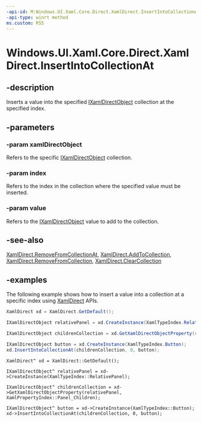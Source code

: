 ```yaml
---
-api-id: M:Windows.UI.Xaml.Core.Direct.XamlDirect.InsertIntoCollectionAt(Windows.UI.Xaml.Core.Direct.IXamlDirectObject,System.UInt32,Windows.UI.Xaml.Core.Direct.IXamlDirectObject)
-api-type: winrt method
ms.custom: RS5
---
```


<!-- Method syntax.
public void XamlDirect.InsertIntoCollectionAt(IXamlDirectObject xamlDirectObject, UInt32 index, IXamlDirectObject value)
-->

# Windows.UI.Xaml.Core.Direct.XamlDirect.InsertIntoCollectionAt

## -description
Inserts a value into the specified [IXamlDirectObject](ixamldirectobject.md) collection at the specified index.


## -parameters
### -param xamlDirectObject
Refers to the specific [IXamlDirectObject](ixamldirectobject.md) collection.

### -param index
Refers to the index in the collection where the specified value must be inserted.

### -param value
Refers to the [IXamlDirectObject](ixamldirectobject.md) value to add to the collection.

## -see-also

[XamlDirect.RemoveFromCollectionAt](xamldirect_removefromcollectionat_1250477505.md), [XamlDirect.AddToCollection](xamldirect_addtocollection_1437837191.md), [XamlDirect.RemoveFromCollection](xamldirect_removefromcollection_1992847812.md
), [XamlDirect.ClearCollection](xamldirect_clearcollection_1428253299.md)

## -examples
The following example shows how to insert a value into a collection at a specific index using [XamlDirect](xamldirect.md) APIs.

```csharp
XamlDirect xd = XamlDirect.GetDefault();

IXamlDirectObject relativePanel = xd.CreateInstance(XamlTypeIndex.RelativePanel);

IXamlDirectObject childrenCollection = xd.GetXamlDirectObjectProperty(relativePanel, XamlPropertyIndex.Panel_Children);

IXamlDirectObject button = xd.CreateInstance(XamlTypeIndex.Button);
xd.InsertIntoCollectionAt(childrenCollection, 0, button);
```

```cppcx
XamlDirect^ xd = XamlDirect::GetDefault();

IXamlDirectObject^ relativePanel = xd->CreateInstance(XamlTypeIndex::RelativePanel);

IXamlDirectObject^ childrenCollection = xd->GetXamlDirectObjectProperty(relativePanel, XamlPropertyIndex::Panel_Children);

IXamlDirectObject^ button = xd->CreateInstance(XamlTypeIndex::Button);
xd->InsertIntoCollectionAt(childrenCollection, 0, button);
```
